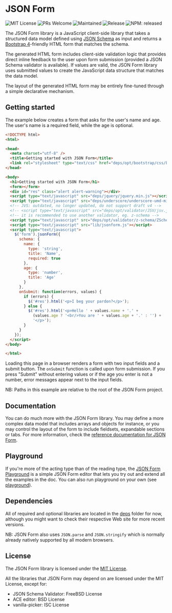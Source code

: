 JSON Form
=========

![MIT License](https://img.shields.io/badge/License-MIT-blue.svg?longCache=true)
![PRs Welcome](https://img.shields.io/badge/PRs-welcome-brightgreen.svg?longCache=true)
![Maintained](https://img.shields.io/badge/Maintained-yes-brightgreen.svg?longCache=true)
![Release](https://img.shields.io/github/release/jsonform/jsonform.svg)
![NPM: released](https://img.shields.io/npm/v/jsonform.svg)

The JSON Form library is a JavaScript client-side library that takes a
structured data model defined using [JSON Schema](http://json-schema.org/) as
input and returns a [Bootstrap 4](https://getbootstrap.com/)-friendly
HTML form that matches the schema.

The generated HTML form includes client-side validation logic that provides direct inline feedback to the user upon form submission (provided a JSON Schema validator is available). If values are valid, the JSON Form library uses submitted values to create the JavaScript data structure that matches the data model.

The layout of the generated HTML form may be entirely fine-tuned through
a simple declarative mechanism.


Getting started
---------------

The example below creates a form that asks for the user's name and age. The user's name is a required field, while the age is optional.

```html
<!DOCTYPE html>
<html>

<head>
  <meta charset="utf-8" />
  <title>Getting started with JSON Form</title>
  <link rel="stylesheet" type="text/css" href="deps/opt/bootstrap/css/bootstrap.css" />
</head>

<body>
  <h1>Getting started with JSON Form</h1>
  <form></form>
  <div id="res" class="alert alert-warning"></div>
  <script type="text/javascript" src="deps/jquery/jquery.min.js"></script>
  <script type="text/javascript" src="deps/underscore/underscore-umd-min.js"></script>
  <!-- JVS: outdated, no longer updated, do not support draft v4 -->
  <!-- <script type="text/javascript" src="deps/opt/validator/JSV/jsv.js"></script> -->
  <!-- it is recommended to use another validator, eg. z-schema -->
  <script type="text/javascript" src="deps/opt/validator/z-schema/ZSchema-browser-min.js"></script>
  <script type="text/javascript" src="lib/jsonform.js"></script>
  <script type="text/javascript">
    $('form').jsonForm({
      schema: {
        name: {
          type: 'string',
          title: 'Name',
          required: true
        },
        age: {
          type: 'number',
          title: 'Age'
        }
      },
      onSubmit: function(errors, values) {
        if (errors) {
          $('#res').html('<p>I beg your pardon?</p>');
        } else {
          $('#res').html('<p>Hello ' + values.name + '.' +
            (values.age ? '<br/>You are ' + values.age + '.' : '') +
            '</p>');
        }
      }
    });
  </script>
</body>

</html>
```

Loading this page in a browser renders a form with two input fields and a submit button. The ```onSubmit``` function is called upon form submission. If you press "Submit" without entering values or if the age you enter is not a number, error messages appear next to the input fields.

NB: Paths in this example are relative to the root of the JSON Form project.


Documentation
-------------

You can do much more with the JSON Form library. You may define a more complex data model that includes arrays and objects for instance, or you may control the layout of the form to include fieldsets, expandable sections or tabs. For more information, check the [reference documentation for JSON Form](https://github.com/jsonform/jsonform/wiki).


Playground
----------

If you're more of the acting type than of the reading type, the [JSON Form Playground](https://piorek94.github.io/jsonform/playground/index.html) is a simple JSON Form editor that lets you try out and extend all the examples in the doc. You can also run playground on your own (see [playground](playground)).


Dependencies
------------

All of required and optional libraries are located in the [deps](deps) folder for now, although you might want to check their respective Web site for more recent versions.

NB: JSON Form also uses ```JSON.parse``` and ```JSON.stringify``` which is normally already natively supported by all modern browsers.


License
-------

The JSON Form library is licensed under the [MIT License](LICENSE).

All the libraries that JSON Form may depend on are licensed under the MIT License, except for:
  - JSON Schema Validator: FreeBSD License
  - ACE editor: BSD License
  - vanilla-picker: ISC License
